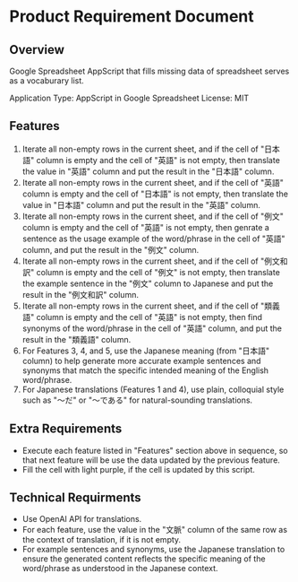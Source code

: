 # Product Requirement Document

## Overview
Google Spreadsheet AppScript that fills missing data of spreadsheet serves as a vocaburary list.

Application Type: AppScript in Google Spreadsheet
License: MIT

## Features
1. Iterate all non-empty rows in the current sheet, and if the cell of "日本語" column is empty and the cell of "英語" is not empty, then translate the value in "英語" column and put the result in the "日本語" column.
2. Iterate all non-empty rows in the current sheet, and if the cell of "英語" column is empty and the cell of "日本語" is not empty, then translate the value in "日本語" column and put the result in the "英語" column.
3. Iterate all non-empty rows in the current sheet, and if the cell of "例文" column is empty and the cell of "英語" is not empty, then genrate a sentence as the usage example of the word/phrase in the cell of "英語" column, and put the result in the "例文" column.
4. Iterate all non-empty rows in the current sheet, and if the cell of "例文和訳" column is empty and the cell of "例文" is not empty, then translate the example sentence in the "例文" column to Japanese and put the result in the "例文和訳" column.
5. Iterate all non-empty rows in the current sheet, and if the cell of "類義語" column is empty and the cell of "英語" is not empty, then find synonyms of the word/phrase in the cell of "英語" column, and put the result in the "類義語" column.
6. For Features 3, 4, and 5, use the Japanese meaning (from "日本語" column) to help generate more accurate example sentences and synonyms that match the specific intended meaning of the English word/phrase.
7. For Japanese translations (Features 1 and 4), use plain, colloquial style such as "〜だ" or "〜である" for natural-sounding translations.

## Extra Requirements
- Execute each feature listed in "Features" section above in sequence, so that next feature will be use the data updated by the previous feature.
- Fill the cell with light purple, if the cell is updated by this script.

## Technical Requirments
- Use OpenAI API for translations.
- For each feature, use the value in the "文脈" column of the same row as the context of translation, if it is not empty.
- For example sentences and synonyms, use the Japanese translation to ensure the generated content reflects the specific meaning of the word/phrase as understood in the Japanese context.
